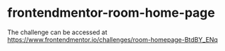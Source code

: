 # frontendmentor-room-home-page
The challenge can be accessed at https://www.frontendmentor.io/challenges/room-homepage-BtdBY_ENq
